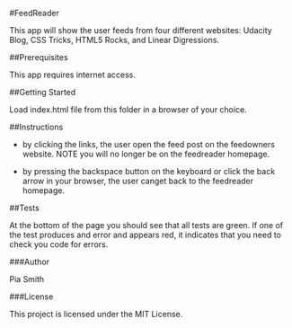 #FeedReader

This app will show the user feeds from four different websites: Udacity Blog, CSS Tricks, HTML5 Rocks, and Linear Digressions.

##Prerequisites

This app requires internet access.

##Getting Started

Load index.html file from this folder in a browser of your choice.

##Instructions

- by clicking the links, the user open the feed post on the feedowners website. NOTE you will no longer be on the feedreader homepage.

- by pressing the backspace button on the keyboard or click the back arrow in your browser, the user canget back to the feedreader homepage.

##Tests

At the bottom of the page you should see that all tests are green. If one of the test produces and error and appears red, it indicates that you need to check you code for errors.

###Author

Pia Smith

###License

This project is licensed under the MIT License.
